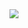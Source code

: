 <img src="{	https://img.shields.io/badge/Bootstrap-563D7C?style=for-the-badge&logo=bootstrap&logoColor=white}" />

